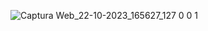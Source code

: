 ![Captura Web_22-10-2023_165627_127 0 0 1](https://github.com/Calueto00/Crash_Crud/assets/104561963/870de99b-4f30-4b31-b8bb-7717537284bd)
